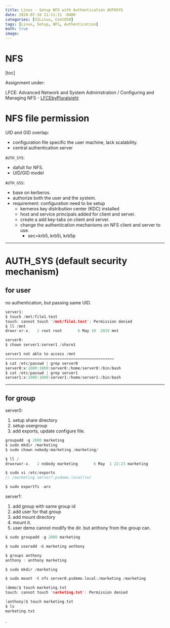 ```yaml
---
title: Linux - Setup NFS with Authentication AUTHSYS
date: 2020-07-16 11:11:11 -0400
categories: [31Linux, CentOS8]
tags: [Linux, Setup, NFS, Authentication]
math: true
image: 
---
```



# NFS

[toc]

Assignment under:

LFCE: Advanced Network and System Administration / Configuring and Managing NFS - [LFCEbyPluralsight](https://app.pluralsight.com/library/courses/advanced-network-system-administration-lfce/table-of-contents)


# NFS file permission

UID and GID overlap:
- configuration file specific the user machine, lack scalability.
- central authentication server

`AUTH_SYS`:
- dafult for NFS.
- UID/GID model

`AUTH_GSS`:
- base on kerberos.
- authorize both the user and the system.
- requirement: configuration need to be setup
  - kerneros key distribution center (KDC) installed
  - host and service principals added for client and server.
  - create a add key-tabs on client and server.
  - change the authentication mechanisms on NFS client and server to use.
    - sec=krb5, krb5i, krb5p

---

# AUTH_SYS (default security mechanism)

## for user

no authentication, but passing same UID.

```c
server1:
$ touch /mnt/file1.test
touch: cannot touch '/mnt/file1.test': Permission denied
$ ll /mnt
drwxr-xr-x.   2 root root       6 May 10  2019 mnt

server0:
$ chown server1:server1 /share1

server1 not able to access /mnt
================================================
$ cat /etc/passwd | grep server0
server0:x:1000:1000:server0:/home/server0:/bin/bash
$ cat /etc/passwd | grep server1
server1:x:1000:1000:server1:/home/server1:/bin/bash
```

---

## for group

server0:
1. setup share directory
2. setup usergroup
3. add exports, update configure file.

```c
groupadd -g 2000 marketing
$ sudo mkdir /marketing
$ sudo chown nobody:marketing /marketing/

$ ll /
drwxrwxr-x.   2 nobody marketing       6 May  1 22:23 marketing

$ sudo vi /etc/exports
// /marketing server?.psdemo.local(rw)  

$ sudo exportfs -arv
```


server1:

1. add group with same group id
2. add user for that group
3. add mount directory
4. mount it.
5. user demo cannot modify the dir. but anthony from the group can.

```c
$ sudo groupadd -g 2000 marketing

$ sudo useradd -G marketing anthony

$ groups anthony
anthony : anthony marketing

$ sudo mkdir /marketing

$ sudo mount -t nfs server0.psdemo.local:/marketing /marketing

[demo]$ touch marketing.txt
touch: cannot touch 'marketing.txt': Permission denied

[anthony]$ touch marketing.txt
$ ls
marketing.txt

```















.
